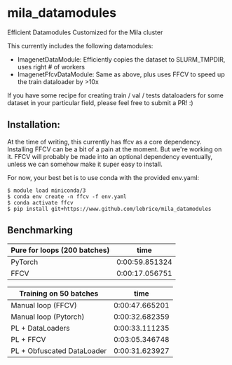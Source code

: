 # mila_datamodules
Efficient Datamodules Customized for the Mila cluster

This currently includes the following datamodules:
- ImagenetDataModule: Efficiently copies the dataset to SLURM_TMPDIR, uses right # of workers 
- ImagenetFfcvDataModule: Same as above, plus uses FFCV to speed up the train dataloader by >10x

If you have some recipe for creating train / val / tests dataloaders for some dataset in your
particular field, please feel free to submit a PR! :)

## Installation:

At the time of writing, this currently has ffcv as a core dependency.
Installing FFCV can be a bit of a pain at the moment. But we're working on it.
FFCV will probably be made into an optional dependency eventually, unless we can somehow make it
super easy to install. 

For now, your best bet is to use conda with the provided env.yaml:

```console
$ module load miniconda/3
$ conda env create -n ffcv -f env.yaml
$ conda activate ffcv 
$ pip install git+https://www.github.com/lebrice/mila_datamodules
```


## Benchmarking

| Pure for loops (200 batches) | time           |
| ---------------------------- | -------------- |
| PyTorch                      | 0:00:59.851324 |
| FFCV                         | 0:00:17.056751 |

| Training on 50 batches     | time           |
| -------------------------- | -------------- |
| Manual loop (FFCV)         | 0:00:47.665201 |
| Manual loop (Pytorch)      | 0:00:32.682359 |
| PL + DataLoaders           | 0:00:33.111235 |
| PL + FFCV                  | 0:03:05.346748 |
| PL + Obfuscated DataLoader | 0:00:31.623927 |
